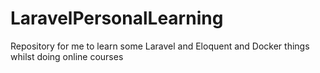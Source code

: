 # LaravelPersonalLearning
Repository for me to learn some Laravel and Eloquent and Docker things whilst doing online courses
